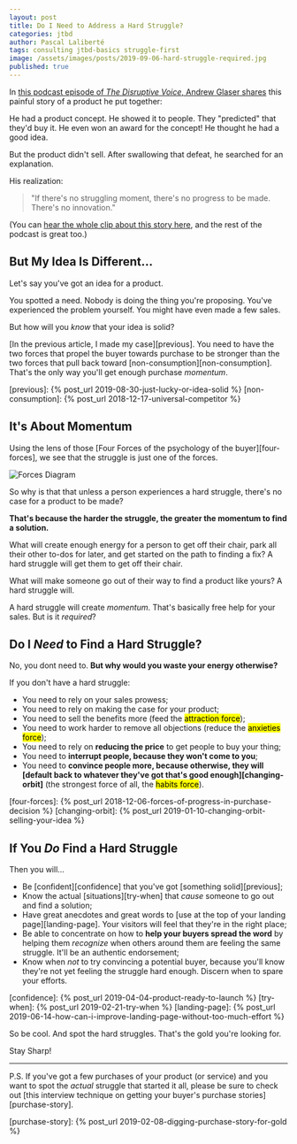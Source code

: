 ```yaml
---
layout: post
title: Do I Need to Address a Hard Struggle?
categories: jtbd
author: Pascal Laliberté
tags: consulting jtbd-basics struggle-first
image: /assets/images/posts/2019-09-06-hard-struggle-required.jpg
published: true
---
```


In [this podcast episode of _The Disruptive Voice_, Andrew Glaser shares][clip] this painful story of a product he put together:

He had a product concept. He showed it to people. They "predicted" that they'd buy it. He even won an award for the concept! He thought he had a good idea.

But the product didn't sell. After swallowing that defeat, he searched for an explanation.

His realization:

> "If there's no struggling moment, there's no progress to be made. There's no innovation."

(You can [hear the whole clip about this story here][clip], and the rest of the podcast is great too.)

[clip]: https://overcast.fm/+GPx4Gx4A8/05:13

## But My Idea Is Different...

Let's say you've got an idea for a product. 

You spotted a need. Nobody is doing the thing you're proposing. You've experienced the problem yourself. You might have even made a few sales.

But how will you _know_ that your idea is solid?

[In the previous article, I made my case][previous]. You need to have the two forces that propel the buyer towards purchase to be stronger than the two forces that pull back toward [non-consumption][non-consumption]. That's the only way you'll get enough purchase _momentum_.

[previous]: {% post_url 2019-08-30-just-lucky-or-idea-solid %}
[non-consumption]: {% post_url 2018-12-17-universal-competitor %}

## It's About Momentum

Using the lens of those [Four Forces of the psychology of the buyer][four-forces], we see that the struggle is just one of the forces.

![Forces Diagram](/assets/images/posts/2018-12-06-forces-of-progress-diagram-01.svg)

So why is that that unless a person experiences a hard struggle, there's no case for a product to be made?

**That's because the harder the struggle, the greater the momentum to find a solution.**

What will create enough energy for a person to get off their chair, park all their other to-dos for later, and get started on the path to finding a fix? A hard struggle will get them to get off their chair.

What will make someone go out of their way to find a product like yours? A hard struggle will.

A hard struggle will create _momentum_. That's basically free help for your sales. But is it _required_?

## Do I _Need_ to Find a Hard Struggle?

No, you dont need to. **But why would you waste your energy otherwise?**

If you don't have a hard struggle:

* You need to rely on your sales prowess;
* You need to rely on making the case for your product;
* You need to sell the benefits more (feed the <mark>attraction force</mark>);
* You need to work harder to remove all objections (reduce the <mark>anxieties force</mark>);
* You need to rely on **reducing the price** to get people to buy your thing;
* You need to **interrupt people, because they won't come to you**;
* You need to **convince people more, because otherwise, they will [default back to whatever they've got that's good enough][changing-orbit]** (the strongest force of all, the <mark>habits force</mark>).

[four-forces]: {% post_url 2018-12-06-forces-of-progress-in-purchase-decision %}
[changing-orbit]: {% post_url 2019-01-10-changing-orbit-selling-your-idea %}

## If You _Do_ Find a Hard Struggle

Then you will...

* Be [confident][confidence] that you've got [something solid][previous];
* Know the actual [situations][try-when] that _cause_ someone to go out and find a solution;
* Have great anecdotes and great words to [use at the top of your landing page][landing-page]. Your visitors will feel that they're in the right place;
* Be able to concentrate on how to **help your buyers spread the word** by helping them _recognize_ when others around them are feeling the same struggle. It'll be an authentic endorsement;
* Know when _not_ to try convincing a potential buyer, because you'll know they're not yet feeling the struggle hard enough. Discern when to spare your efforts.

[confidence]: {% post_url 2019-04-04-product-ready-to-launch %}
[try-when]: {% post_url 2019-02-21-try-when %}
[landing-page]: {% post_url 2019-06-14-how-can-i-improve-landing-page-without-too-much-effort %}

So be cool. And spot the hard struggles. That's the gold you're looking for.

Stay Sharp!

---

P.S. If you've got a few purchases of your product (or service) and you want to spot the _actual_ struggle that started it all, please be sure to check out [this interview technique on getting your buyer's purchase stories][purchase-story].

[purchase-story]: {% post_url 2019-02-08-digging-purchase-story-for-gold %}
